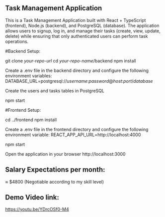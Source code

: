 ## Task Management Application

This is a Task Management Application built with React + TypeScript (frontend), Node.js (backend), and PostgreSQL (database). The application allows users to signup, log in, and manage their tasks (create, view, update, delete) while ensuring that only authenticated users can perform task operations.

#Backend Setup:

git clone _your-repo-url_
cd _your-repo-name_/backend
npm install

Create a .env file in the backend directory and configure the following environment variables:
DATABASE_URL=postgresql://_username_:_password_@_host_:_port_/_database_

Create the users and tasks tables in PostgreSQL

npm start


#Frontend Setup:

cd ../frontend
npm install

Create a .env file in the frontend directory and configure the following environment variable:
REACT_APP_API_URL=http://localhost:4000

npm start


Open the application in your browser http://localhost:3000

## Salary Expectations per month:
≈ $4800 (Negotiable according to my skill level)


## Demo Video link:
https://youtu.be/YDrcOSf0-M4


